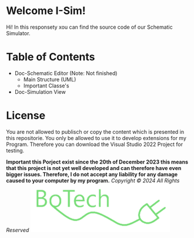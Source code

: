 # Welcome I-Sim!

Hi! In this responsety xou can find the source code of our Schematic Simulator.
# Table of Contents

 - Doc-Schematic Editor (Note: Not finished)
	 - Main Structure (UML)
	 - Important Classe's
- Doc-Simulation View
# License
You are not allowed to publisch or copy the content which is presented in this repositorie. You only be allowed to use it to develop extensions for my Program. Therefore you can download the Visual Studio 2022 Project for testing. 


**Important this Porject exist since the 20th of December 2023 this means that this project is not yet well developed and can therefore have even bigger issues. Therefore, I do not accept any liability for any damage caused to your computer by my program.**
*Copyright © 2024 All Rights Reserved*
![Our Logo](CPU-Sim/Logos/BoTechLogoTransparent.png)
